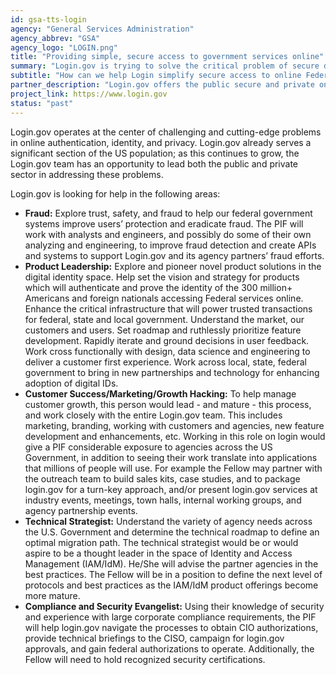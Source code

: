 ```yaml
---
id: gsa-tts-login
agency: "General Services Administration"
agency_abbrev: "GSA"
agency_logo: "LOGIN.png"
title: "Providing simple, secure access to government services online"
summary: "Login.gov is trying to solve the critical problem of secure digital access to online government services. The product is used by almost 15 million users across dozens of different federal services. In the near future, they will be launching additional tools, including remote and in-person identity validation."
subtitle: "How can we help Login simplify secure access to online Federal services for the public, while reducing costs for agencies and taxpayers."
partner_description: "Login.gov offers the public secure and private online access to participating government programs. With one login.gov account, users can sign in to multiple government agencies. Our goal is to make managing federal benefits, services and applications easier and more secure."
project_link: https://www.login.gov
status: "past"
---
```

Login.gov operates at the center of challenging and cutting-edge problems in online authentication, identity, and privacy. Login.gov already serves a significant section of the US population; as this continues to grow, the Login.gov team has an opportunity to lead both the public and private sector in addressing these problems.

Login.gov is looking for help in the following areas:

<ul>
<li><strong>Fraud:</strong> Explore trust, safety, and fraud to help our federal government systems improve users’ protection and eradicate fraud. The PIF will work with analysts and engineers, and possibly do some of their own analyzing and engineering, to improve fraud detection and create APIs and systems to support Login.gov and its agency partners’ fraud efforts.</li>
<li><strong>Product Leadership:</strong> Explore and pioneer novel product solutions in the digital identity space.  Help set the vision and strategy for products which will authenticate and prove the identity of the 300 million+ Americans and foreign nationals accessing Federal services online.  Enhance the critical infrastructure that will power trusted transactions for federal, state and local government. Understand the market, our customers and users.  Set roadmap and ruthlessly prioritize feature development.  Rapidly iterate and ground decisions in user feedback.  Work cross functionally with design, data science and engineering to deliver a customer first experience.  Work across local, state, federal government to bring in new partnerships and technology for enhancing adoption of digital IDs.</li>
<li><strong>Customer Success/Marketing/Growth Hacking:</strong> To help manage customer growth, this person would lead - and mature - this process, and work closely with the entire Login.gov team. This includes marketing, branding, working with customers and agencies, new feature development and enhancements, etc. Working in this role on login would give a PIF considerable exposure to agencies across the US Government, in addition to seeing their work translate into applications that millions of people will use.  For example the Fellow may partner with the outreach team to build sales kits, case studies, and to package login.gov for a turn-key approach, and/or present login.gov services at industry events, meetings, town halls, internal working groups, and agency partnership events.</li>
<li><strong>Technical Strategist:</strong> Understand the variety of agency needs across the U.S. Government and determine the technical roadmap to define an optimal migration path. The technical strategist would be or would aspire to be a thought leader in the space of Identity and Access Management (IAM/IdM). He/She will advise the partner agencies in the best practices. The Fellow will be in a position to define the next level of protocols and best practices as the IAM/IdM product offerings become more mature.</li>
<li><strong>Compliance and Security Evangelist:</strong> Using their knowledge of security and experience with large corporate compliance requirements, the PIF will help login.gov navigate the processes to obtain CIO authorizations, provide technical briefings to the CISO, campaign for login.gov approvals, and  gain federal authorizations to operate.  Additionally, the Fellow will need to hold recognized security certifications.</li>
</ul>
